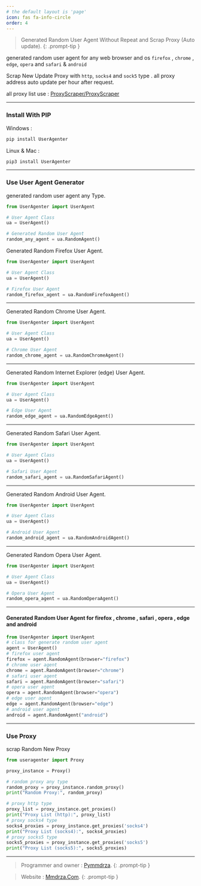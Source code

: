 ```yaml
---
# the default layout is 'page'
icon: fas fa-info-circle
order: 4
---
```


> Generated Random User Agent Without Repeat and Scrap Proxy (Auto update).
{: .prompt-tip }

generated random user agent for any web browser and os `firefox` , `chrome` , `edge`, `opera` and `safari` & `android`

Scrap New Update Proxy with `http`, `socks4` and `sock5` type . all proxy address auto update per hour after request.

all proxy list use : [ProxyScraper/ProxyScraper](https://github.com/ProxyScraper/ProxyScraper 'proxy scraper')

---

### Install With PIP

Windows :

```bash
pip install UserAgenter
```

Linux & Mac :

```bash
pip3 install UserAgenter
```


---
### Use User Agent Generator

generated random user agent any Type.

```python
from UserAgenter import UserAgent

# User Agent Class
ua = UserAgent()

# Generated Random User Agent 
random_any_agent = ua.RandomAgent()

```

Generated Random Firefox User Agent. 

```python
from UserAgenter import UserAgent

# User Agent Class
ua = UserAgent()

# Firefox User Agent
random_firefox_agent = ua.RandomFirefoxAgent()

```

---

Generated Random Chrome User Agent. 

```python
from UserAgenter import UserAgent

# User Agent Class
ua = UserAgent()

# Chrome User Agent 
random_chrome_agent = ua.RandomChromeAgent()
```

---


Generated Random Internet Explorer (edge) User Agent. 


```python
from UserAgenter import UserAgent

# User Agent Class
ua = UserAgent()

# Edge User Agent 
random_edge_agent = ua.RandomEdgeAgent()
```

---


Generated Random Safari User Agent. 


```python
from UserAgenter import UserAgent

# User Agent Class
ua = UserAgent()

# Safari User Agent 
random_safari_agent = ua.RandomSafariAgent()
```

---

Generated Random Android User Agent. 



```python
from UserAgenter import UserAgent

# User Agent Class
ua = UserAgent()

# Android User Agent 
random_android_agent = ua.RandomAndroidAgent()
```

---
Generated Random Opera User Agent. 


```python
from UserAgenter import UserAgent

# User Agent Class
ua = UserAgent()

# Opera User Agent 
random_opera_agent = ua.RandomOperaAgent()
```

---

#### Generated Random User Agent for firefox , chrome , safari , opera , edge and android 


```python
from UserAgenter import UserAgent
# class for generate random user agent
agent = UserAgent()
# firefox user agent
firefox = agent.RandomAgent(browser="firefox")
# chrome user agent
chrome = agent.RandomAgent(browser="chrome")
# safari user agent
safari = agent.RandomAgent(browser="safari")
# opera user agent
opera = agent.RandomAgent(browser="opera")
# edge user agent
edge = agent.RandomAgent(browser="edge")
# android user agent
android = agent.RandomAgent("android")
```

---

### Use Proxy


scrap Random New Proxy


```python
from useragenter import Proxy

proxy_instance = Proxy()

# random proxy any type
random_proxy = proxy_instance.random_proxy()
print("Random Proxy:", random_proxy)

# proxy http type
proxy_list = proxy_instance.get_proxies()
print("Proxy List (http):", proxy_list)
# proxy socks4 type
socks4_proxies = proxy_instance.get_proxies('socks4')
print("Proxy List (socks4):", socks4_proxies)
# proxy socks5 type
socks5_proxies = proxy_instance.get_proxies('socks5')
print("Proxy List (socks5):", socks5_proxies)
```

---


> Programmer and owner : [Pymmdrza](https://github.com/Pymmdrza).
{: .prompt-tip }

> Website : [Mmdrza.Com](https://mmdrza.com). 
{: .prompt-tip }